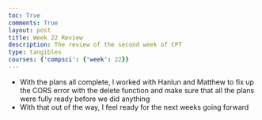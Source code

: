 ```yaml
---
toc: True
comments: True
layout: post
title: Week 22 Review
description: The review of the second week of CPT
type: tangibles
courses: {'compsci': {'week': 22}}
---
```


- With the plans all complete, I worked with Hanlun and Matthew to fix up the CORS error with the delete function and make sure that all the plans were fully ready before we did anything
- With that out of the way, I feel ready for the next weeks going forward

